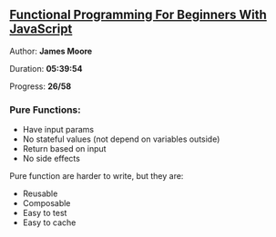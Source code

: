 
## [Functional Programming For Beginners With JavaScript](https://coursehunter.net/course/javascript-funkcionalnoe-programmirovanie-dlya-nachinayushchih)

Author: **James Moore**

Duration: **05:39:54**

Progress: **26/58** 

### Pure Functions:
- Have input params
- No stateful values (not depend on variables outside)
- Return based on input
- No side effects

Pure function are harder to write, but they are:

- Reusable
- Composable
- Easy to test
- Easy to cache
